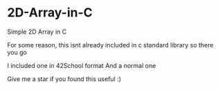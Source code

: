 # 2D-Array-in-C
Simple 2D Array in C

For some reason, this isnt already included in c standard library
so there you go


I included one in 42School format
And a normal one

Give me a star if you found this useful :)